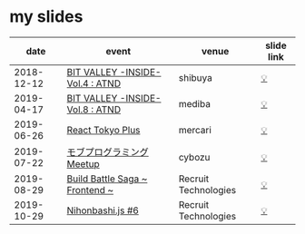 # my slides

date | event | venue | slide link
---- | ------ | ----- | ---------
2018-12-12 | [BIT VALLEY -INSIDE- Vol.4 : ATND](https://atnd.org/events/101970) | shibuya | [:bulb:](https://tkdn.github.io/slides/technologies-that-dont-need-to-support/)
2019-04-17 | [BIT VALLEY -INSIDE- Vol.8 : ATND](https://atnd.org/events/104822) | mediba | [:bulb:](https://tkdn.github.io/slides/2019-04-17-frontend-learn-and-delegation/)
2019-06-26 | [React Tokyo Plus](https://www.meetup.com/ReactJS-Tokyo/events/262199021/) | mercari | [:bulb:](https://tkdn.github.io/slides/2019-06-26-nextjs-and-typescript/)
2019-07-22 | [モブプログラミングMeetup](https://connpass.com/event/138267/) | cybozu | [:bulb:](https://tkdn.github.io/slides/2019-07-22-mob-programming-meetup/)
2019-08-29 | [Build Battle Saga ~ Frontend ~](https://connpass.com/event/138267/) | Recruit Technologies | [:bulb:](https://tkdn.github.io/slides/2019-08-29-build-battle-saga/)
2019-10-29 | [Nihonbashi.js #6](https://nihonbashi-js.connpass.com/event/143549/) | Recruit Technologies | [:bulb:](https://tkdn.github.io/slides/2019-10-29-react-perfup-in-nihonbashijs/)
